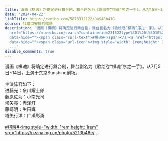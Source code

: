 ```yaml
---
title: 漫画《棋魂》将确定进行舞台剧，舞台剧名为《歌绘卷“棋魂”序之一手》。从7月5日~14日，上演于东京Sunshine剧场。主演阵容如下：进藤光：糸川耀士郎藤原佐为：...
date: '2024-04-22'
linkTitle: https://weibo.com/5878312122/OaSARb41G
source: 找借口安静的微博
description: '漫画《棋魂》将确定进行舞台剧，舞台剧名为《歌绘卷“棋魂”序之一手》。从7月5日~14日，上演于东京Sunshine剧场。<br><br>主演阵容如下：<br>进藤光：糸川耀士郎<br>藤原佐为：小南光司<br>塔矢亮：赤泽灯<br>藤崎明：生田辉<br>塔矢行洋：广濑彰勇<br><br><a
  href="https://m.weibo.cn/search?containerid=231522type%3D1%26t%3D10%26q%3D%23%E6%A3%8B%E9%AD%82%23&amp;isnewpage=1"
  data-hide=""><span class="surl-text">#棋魂#</span></a><a href="https://m.weibo.cn/p/index?extparam=%E6%A3%8B%E9%AD%82&amp;containerid=100808ef90a0474af9b35708edbb838c88b9cb"
  data-hide=""><span class="url-icon"><img style="width: 1rem;height: 1rem" src="https://n.sinaimg.cn/photo/5213b46e/
  ...'
disable_comments: true
---
```

漫画《棋魂》将确定进行舞台剧，舞台剧名为《歌绘卷“棋魂”序之一手》。从7月5日~14日，上演于东京Sunshine剧场。<br><br>主演阵容如下：<br>进藤光：糸川耀士郎<br>藤原佐为：小南光司<br>塔矢亮：赤泽灯<br>藤崎明：生田辉<br>塔矢行洋：广濑彰勇<br><br><a href="https://m.weibo.cn/search?containerid=231522type%3D1%26t%3D10%26q%3D%23%E6%A3%8B%E9%AD%82%23&amp;isnewpage=1" data-hide=""><span class="surl-text">#棋魂#</span></a><a href="https://m.weibo.cn/p/index?extparam=%E6%A3%8B%E9%AD%82&amp;containerid=100808ef90a0474af9b35708edbb838c88b9cb" data-hide=""><span class="url-icon"><img style="width: 1rem;height: 1rem" src="https://n.sinaimg.cn/photo/5213b46e/ ...